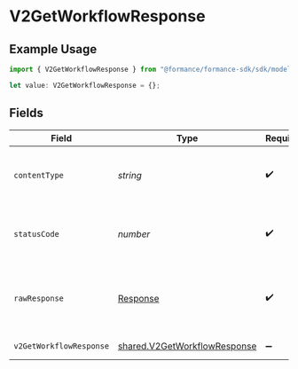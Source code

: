 # V2GetWorkflowResponse

## Example Usage

```typescript
import { V2GetWorkflowResponse } from "@formance/formance-sdk/sdk/models/operations";

let value: V2GetWorkflowResponse = {};
```

## Fields

| Field                                                                               | Type                                                                                | Required                                                                            | Description                                                                         |
| ----------------------------------------------------------------------------------- | ----------------------------------------------------------------------------------- | ----------------------------------------------------------------------------------- | ----------------------------------------------------------------------------------- |
| `contentType`                                                                       | *string*                                                                            | :heavy_check_mark:                                                                  | HTTP response content type for this operation                                       |
| `statusCode`                                                                        | *number*                                                                            | :heavy_check_mark:                                                                  | HTTP response status code for this operation                                        |
| `rawResponse`                                                                       | [Response](https://developer.mozilla.org/en-US/docs/Web/API/Response)               | :heavy_check_mark:                                                                  | Raw HTTP response; suitable for custom response parsing                             |
| `v2GetWorkflowResponse`                                                             | [shared.V2GetWorkflowResponse](../../../sdk/models/shared/v2getworkflowresponse.md) | :heavy_minus_sign:                                                                  | The workflow                                                                        |
